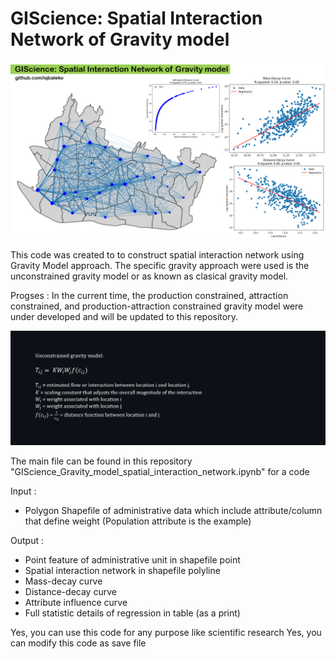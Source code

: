 # GIScience: Spatial Interaction Network of Gravity model

![Example Image](Cover.jpg)


This code was created to to construct spatial interaction network using Gravity Model approach. The specific gravity approach were used is the unconstrained gravity model or as known as clasical gravity model. 

Progses : In the current time, the production constrained, attraction constrained, and production-attraction constrained gravity model were under developed and will be updated to this repository.

![Example Image](equation1.png)

The main file can be found in this repository "GIScience_Gravity_model_spatial_interaction_network.ipynb" for a code

Input :
- Polygon Shapefile of administrative data which include attribute/column that define weight (Population attribute is the example)

Output :
- Point feature of administrative unit in shapefile point
- Spatial interaction network in shapefile polyline
- Mass-decay curve
- Distance-decay curve
- Attribute influence curve
- Full statistic details of regression in table (as a print)

Yes, you can use this code for any purpose like scientific research
Yes, you can modify this code as save file
